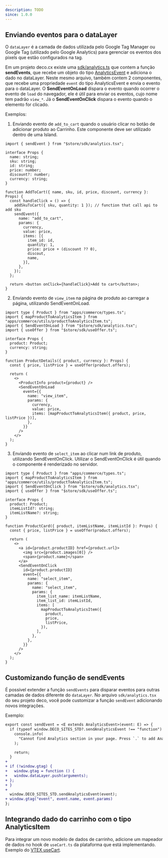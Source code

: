```yaml
---
description: TODO
since: 1.0.0
---
```


## Enviando eventos para o dataLayer

O `dataLayer` é a camada de dados utilizada pelo Google Tag Manager ou Google Tag (utilizado pelo Google Analytics) para gerenciar os eventos dos pixels que estão configurados na tag.

Em um projeto deco.cx existe uma [sdk/analytics.ts](https://github.com/deco-sites/fashion/blob/main/sdk/analytics.tsx) que contem a função **sendEvents**, que recebe um objeto do tipo [AnalyticsEvent](https://github.com/deco-cx/apps/blob/3e337b6b2996d7ecd72db34174896638c92f8811/commerce/types.ts#L754) e adiciona o dado no dataLayer. Neste mesmo arquivo, também contem 2 componentes, que recebe uma propriedade `event` do tipo AnalyticsEvent e envia o evento para o dataLayer.
O **SendEventOnLoad** dispara o evento quando ocorrer o evento de `load` do navegador, ele é útil para enviar os eventos, cujo nome tem padrão `view_*`. Já o **SendEventOnClick** dispara o evento quando o elemento for clicado.

Exemplos:

1. Enviando evento de `add_to_cart` quando o usuário clicar no botão de adicionar produto ao Carrinho. Este componente deve ser utilizado dentro de uma Island.

```tsx
import { sendEvent } from "$store/sdk/analytics.tsx";

interface Props {
  name: string;
  sku: string;
  id: string;
  price: number;
  discount?: number;
  currency: string;
}

function AddToCart({ name, sku, id, price, discount, currency }: Props) {
  const handleClick = () => {
    addSkuToCart({ sku, quantity: 1 }); // function that call api to add sku
    sendEvent({
      name: "add_to_cart",
      params: {
        currency,
        value: price,
        items: [{
          item_id: id,
          quantity: 1,
          price: price + (discount ?? 0),
          discout,
          name,
        }],
      },
    });
  };

  return <button onClick={handleClick}>Add to cart</button>;
}
```

2. Enviando evento de `view_item` na página de produto ao carregar a página, utilizando SendEventOnLoad.

```tsx
import type { Product } from "apps/commerce/types.ts";
import { mapProductToAnalyticsItem } from "apps/commerce/utils/productToAnalyticsItem.ts";
import { SendEventOnLoad } from "$store/sdk/analytics.tsx";
import { useOffer } from "$store/sdk/useOffer.ts";

interface Props {
  product: Product;
  currency: string;
}

function ProductDetails({ product, currency }: Props) {
  const { price, listPrice } = useOffer(product.offers);

  return (
    <>
      <ProductInfo product={product} />
      <SendEventOnLoad
        event={{
          name: "view_item",
          params: {
            currency,
            value: price,
            items: [mapProductToAnalyticsItem({ product, price, listPrice })],
          },
        }}
      />
    </>
  );
}
```

3. Enviando evento de `select_item` ao clicar num link de produto, utilizando SendEventOnClick. Utilizar o SendEventOnClick é útil quando o componente é renderizado no servidor.

```tsx
import type { Product } from "apps/commerce/types.ts";
import { mapProductToAnalyticsItem } from "apps/commerce/utils/productToAnalyticsItem.ts";
import { SendEventOnClick } from "$store/sdk/analytics.tsx";
import { useOffer } from "$store/sdk/useOffer.ts";

interface Props {
  product: Product;
  itemListId?: string;
  itemListName?: string;
}

function ProductCard({ product, itemListName, itemListId }: Props) {
  const { price, listPrice } = useOffer(product.offers);

  return (
    <>
      <a id={product.productID} href={product.url}>
        <img src={product.images[0]} />
        <span>{product.name}</span>
      </a>
      <SendEventOnClick
        id={product.productID}
        event={{
          name: "select_item",
          params: {
            name: "select_item",
            params: {
              item_list_name: itemListName,
              item_list_id: itemListId,
              items: [
                mapProductToAnalyticsItem({
                  product,
                  price,
                  listPrice,
                }),
              ],
            },
          },
        }}
      />
    </>
  );
}
```

## Customizando função de sendEvents

É possível extender a função `sendEvents` para disparar eventos para outras camadas de dados diferente do `dataLayer`.
No arquivo `sdk/analytics.tsx` do seu projeto deco, você pode customizar a função `sendEvent` adicionando novos integrações.

Exemplo:

```diff
export const sendEvent = <E extends AnalyticsEvent>(event: E) => {
  if (typeof window.DECO_SITES_STD?.sendAnalyticsEvent !== "function") {
    console.info(
      "Cannot find Analytics section in your page. Press `.` to add Analytics and supress this warning",
    );

    return;
  }
+
+ if (!window.gtag) {
+   window.gtag = function () {
+   window.dataLayer.push(arguments);
+ };
+ }
+
  window.DECO_SITES_STD.sendAnalyticsEvent(event);
+ window.gtag("event", event.name, event.params)
};

```

## Integrando dado do carrinho com o tipo AnalyticsItem

Para integrar um novo modelo de dados de carrinho, adicione um mapeador de dados no hook de `useCart.ts` da plataforma que está implementando.
Exemplo do [VTEX useCart](https://github.com/deco-cx/apps/blob/3e337b6b2996d7ecd72db34174896638c92f8811/vtex/hooks/useCart.ts#L1).
